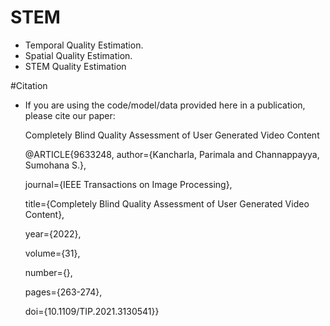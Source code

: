 # STEM


* Temporal Quality Estimation.
* Spatial Quality Estimation.
* STEM Quality Estimation

#Citation
* If you are using the code/model/data provided here in a publication, please cite our paper:

   Completely Blind Quality Assessment of User Generated Video Content 
   
   @ARTICLE{9633248,
  author={Kancharla, Parimala and Channappayya, Sumohana S.},
  
  journal={IEEE Transactions on Image Processing}, 
  
  title={Completely Blind Quality Assessment of User Generated Video Content}, 
  
  year={2022},
  
  volume={31},
  
  number={},
  
  pages={263-274},
  
  doi={10.1109/TIP.2021.3130541}}

   

